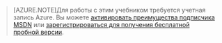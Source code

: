 > [AZURE.NOTE]Для работы с этим учебником требуется учетная запись Azure. Вы можете <a href="http://www.windowsazure.com/pricing/member-offers/msdn-benefits-details/" target="_blank">активировать преимущества подписчика MSDN</a> или <a href="http://www.windowsazure.com/pricing/free-trial/" target="_blank">зарегистрироваться для получения бесплатной пробной версии</a>.

<!---HONumber=58_postMigration-->